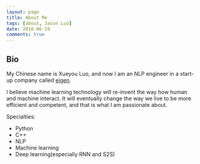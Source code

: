 ```yaml
---
layout: page
title: About Me
tags: [about, Jason Luo]
date: 2018-06-19
comments: true
---
```

    
## Bio
My Chinese name is Xueyou Luo, and now I am an NLP engineer in a start-up company called [eigen](https://www.eigentech.ai/en/).

I believe machine learning technology will re-invent the way how human and machine interact. It will eventually change the way we live to be more efficient and competent, and that is what I am passionate about.

Specialties: 
* Python
* C++
* NLP
* Machine learning 
* Deep learning(especially RNN and S2S)
